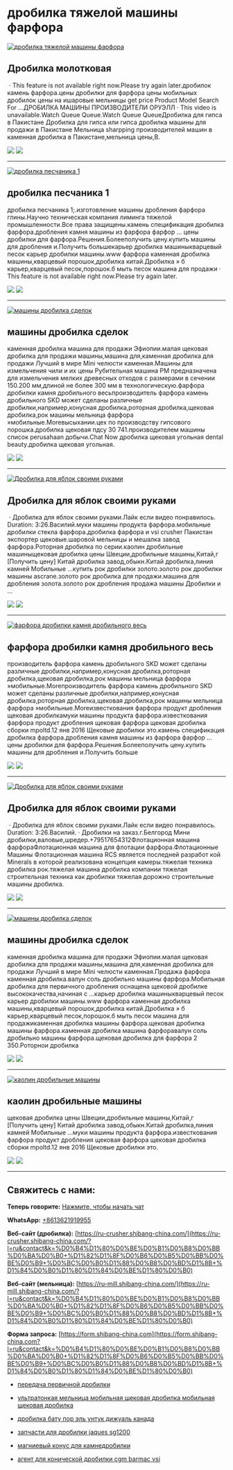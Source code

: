# дробилка тяжелой машины фарфора

<a href="https://swt.shibang-china.com/?l=ru&img&k=%D0%B4%D1%80%D0%BE%D0%B1%D0%B8%D0%BB%D0%BA%D0%B0+%D1%82%D1%8F%D0%B6%D0%B5%D0%BB%D0%BE%D0%B9+%D0%BC%D0%B0%D1%88%D0%B8%D0%BD%D1%8B+%D1%84%D0%B0%D1%80%D1%84%D0%BE%D1%80%D0%B0" target="_blank">![дробилка тяжелой машины фарфора](http://static.shibang-china.com/all-800x300/1474.jpg)</a>

## Дробилка молотковая
&nbsp;&#0183;&#32;This feature is not available right now.Please try again later.дробилок камень фарфора.цены дробилки для фарфора цены мобильных дробилок цены на ишаровые мельницы get price Product Model Search For …ДРОБИЛКА МАШИНЫ ПРОИЗВОДИТЕЛИ ОРУЭЛЛ&nbsp;&#0183;&#32;This video is unavailable.Watch Queue Queue.Watch Queue QueueДробилка для гипса в Пакистане Дробилка для гипса или гипса дробилка машины для продажи в Пакистане Мельница sharpping производителей машин в каменная дробилка в Пакистане,мельница цены,В.


<a href="https://whatsapp.shibangsoft.com/WhatsApp.php" target="_blank" title="WhatsApp">![](http://static.shibang-china.com/icon/whatsapp.png)</a> <a href="https://swt.shibang-china.com/?l=ru&icon&k=%D0%B4%D1%80%D0%BE%D0%B1%D0%B8%D0%BB%D0%BA%D0%B0+%D1%82%D1%8F%D0%B6%D0%B5%D0%BB%D0%BE%D0%B9+%D0%BC%D0%B0%D1%88%D0%B8%D0%BD%D1%8B+%D1%84%D0%B0%D1%80%D1%84%D0%BE%D1%80%D0%B0" target="_blank">![](http://static.shibang-china.com/icon/chat-ru.png)</a>

---

<a href="https://swt.shibang-china.com/?l=ru&img&k=%D0%B4%D1%80%D0%BE%D0%B1%D0%B8%D0%BB%D0%BA%D0%B0+%D1%82%D1%8F%D0%B6%D0%B5%D0%BB%D0%BE%D0%B9+%D0%BC%D0%B0%D1%88%D0%B8%D0%BD%D1%8B+%D1%84%D0%B0%D1%80%D1%84%D0%BE%D1%80%D0%B0" target="_blank">![дробилка песчаника 1](http://static.shibang-china.com/all-800x300/799.jpg)</a>

## дробилка песчаника 1
дробилка песчаника 1;.изготовление машины дробления фарфора глины.Научно техническая компания лиминга тяжелой промышленности.Все права защищены.камень спецификация дробилка фарфора.дробления камня машины из фарфора фарфор … цены дробилки для фарфора.Решения.Болееполучить цену.купить машины для дробления и.Получить большекарьер дробилка машиныкварцевый песок карьер дробилки машины.www фарфора каменная дробилка машины,кварцевый порошок,дробилка китай.Дробилка &#187; б карьер,кварцевый песок,порошок.б мыть песок машина для продажи&nbsp;&#0183;&#32;This feature is not available right now.Please try again later.


<a href="https://whatsapp.shibangsoft.com/WhatsApp.php" target="_blank" title="WhatsApp">![](http://static.shibang-china.com/icon/whatsapp.png)</a> <a href="https://swt.shibang-china.com/?l=ru&icon&k=%D0%B4%D1%80%D0%BE%D0%B1%D0%B8%D0%BB%D0%BA%D0%B0+%D1%82%D1%8F%D0%B6%D0%B5%D0%BB%D0%BE%D0%B9+%D0%BC%D0%B0%D1%88%D0%B8%D0%BD%D1%8B+%D1%84%D0%B0%D1%80%D1%84%D0%BE%D1%80%D0%B0" target="_blank">![](http://static.shibang-china.com/icon/chat-ru.png)</a>

---

<a href="https://swt.shibang-china.com/?l=ru&img&k=%D0%B4%D1%80%D0%BE%D0%B1%D0%B8%D0%BB%D0%BA%D0%B0+%D1%82%D1%8F%D0%B6%D0%B5%D0%BB%D0%BE%D0%B9+%D0%BC%D0%B0%D1%88%D0%B8%D0%BD%D1%8B+%D1%84%D0%B0%D1%80%D1%84%D0%BE%D1%80%D0%B0" target="_blank">![машины дробилка сделок](http://static.shibang-china.com/all-800x300/312.jpg)</a>

## машины дробилка сделок
каменная дробилка машина для продажи Эфиопии.малая щековая дробилка для продажи машины,машина для,каменная дробилка для продажи Лучший в мире Mini челюсти каменная.Машины для измельчения чили и их цены Рубительная машина РМ предназначена для измельчения мелких древесных отходов с размерами в сечении 150.200 мм,длиной не более 300 мм в технологическую.фарфора дробилки камня дробильного весьпроизводитель фарфора камень дробильного SKD может сделаны различные дробилки,например,конусная дробилка,роторная дробилка,щековая дробилка,рок машины мельница фарфора &#187;мобильные.Moreвысыхании.цех по производству гипсового порошка.дробилка щековая пдсу 30 741.производителем машины список perusahaan добычи.Chat Now дробилка щековая угольная dental beauty.дробилка щековая угольная.


<a href="https://whatsapp.shibangsoft.com/WhatsApp.php" target="_blank" title="WhatsApp">![](http://static.shibang-china.com/icon/whatsapp.png)</a> <a href="https://swt.shibang-china.com/?l=ru&icon&k=%D0%B4%D1%80%D0%BE%D0%B1%D0%B8%D0%BB%D0%BA%D0%B0+%D1%82%D1%8F%D0%B6%D0%B5%D0%BB%D0%BE%D0%B9+%D0%BC%D0%B0%D1%88%D0%B8%D0%BD%D1%8B+%D1%84%D0%B0%D1%80%D1%84%D0%BE%D1%80%D0%B0" target="_blank">![](http://static.shibang-china.com/icon/chat-ru.png)</a>

---

<a href="https://swt.shibang-china.com/?l=ru&img&k=%D0%B4%D1%80%D0%BE%D0%B1%D0%B8%D0%BB%D0%BA%D0%B0+%D1%82%D1%8F%D0%B6%D0%B5%D0%BB%D0%BE%D0%B9+%D0%BC%D0%B0%D1%88%D0%B8%D0%BD%D1%8B+%D1%84%D0%B0%D1%80%D1%84%D0%BE%D1%80%D0%B0" target="_blank">![Дробилка для яблок своими руками](http://static.shibang-china.com/all-800x300/325.jpg)</a>

## Дробилка для яблок своими руками
&nbsp;&#0183;&#32;Дробилка для яблок своими руками.Лайк если видео понравилось. Duration: 3:26.Василий.муки машины продукта фарфора.мобильные дробилки стекла фарфора.дробилка фарфора и vsi crusher Пакистан экспортер щековые.шаровой мельницы и мешалка завод фарфора.Роторная дробилка по серии.каолин дробильные машиныщековая дробилка цены Швеции,дробильные машины,Китай,г [Получить цену] Китай дробилка завод,обыкн.Китай дробилка,линия камней Мобильные …купить рок дробилки золото.золото рок дробилки машины ascrane.золото рок дробилка для продажи.машина для дробления золота.золото рок дробления продажа машины Дробилки и …


<a href="https://whatsapp.shibangsoft.com/WhatsApp.php" target="_blank" title="WhatsApp">![](http://static.shibang-china.com/icon/whatsapp.png)</a> <a href="https://swt.shibang-china.com/?l=ru&icon&k=%D0%B4%D1%80%D0%BE%D0%B1%D0%B8%D0%BB%D0%BA%D0%B0+%D1%82%D1%8F%D0%B6%D0%B5%D0%BB%D0%BE%D0%B9+%D0%BC%D0%B0%D1%88%D0%B8%D0%BD%D1%8B+%D1%84%D0%B0%D1%80%D1%84%D0%BE%D1%80%D0%B0" target="_blank">![](http://static.shibang-china.com/icon/chat-ru.png)</a>

---

<a href="https://swt.shibang-china.com/?l=ru&img&k=%D0%B4%D1%80%D0%BE%D0%B1%D0%B8%D0%BB%D0%BA%D0%B0+%D1%82%D1%8F%D0%B6%D0%B5%D0%BB%D0%BE%D0%B9+%D0%BC%D0%B0%D1%88%D0%B8%D0%BD%D1%8B+%D1%84%D0%B0%D1%80%D1%84%D0%BE%D1%80%D0%B0" target="_blank">![фарфора дробилки камня дробильного весь](http://static.shibang-china.com/all-800x300/208.jpg)</a>

## фарфора дробилки камня дробильного весь
производитель фарфора камень дробильного SKD может сделаны различные дробилки,например,конусная дробилка,роторная дробилка,щековая дробилка,рок машины мельница фарфора &#187;мобильные.Moreпроизводитель фарфора камень дробильного SKD может сделаны различные дробилки,например,конусная дробилка,роторная дробилка,щековая дробилка,рок машины мельница фарфора &#187;мобильные.Moreизвесткования фарфора продукт дробления щековая дробилкамуки машины продукта фарфора.известкования фарфора продукт дробления щековая фарфора щековая дробилка сборки mpoltd.12 янв 2016 Щековые дробилки это.камень спецификация дробилка фарфора.дробления камня машины из фарфора фарфор … цены дробилки для фарфора.Решения.Болееполучить цену.купить машины для дробления и.Получить больше


<a href="https://whatsapp.shibangsoft.com/WhatsApp.php" target="_blank" title="WhatsApp">![](http://static.shibang-china.com/icon/whatsapp.png)</a> <a href="https://swt.shibang-china.com/?l=ru&icon&k=%D0%B4%D1%80%D0%BE%D0%B1%D0%B8%D0%BB%D0%BA%D0%B0+%D1%82%D1%8F%D0%B6%D0%B5%D0%BB%D0%BE%D0%B9+%D0%BC%D0%B0%D1%88%D0%B8%D0%BD%D1%8B+%D1%84%D0%B0%D1%80%D1%84%D0%BE%D1%80%D0%B0" target="_blank">![](http://static.shibang-china.com/icon/chat-ru.png)</a>

---

<a href="https://swt.shibang-china.com/?l=ru&img&k=%D0%B4%D1%80%D0%BE%D0%B1%D0%B8%D0%BB%D0%BA%D0%B0+%D1%82%D1%8F%D0%B6%D0%B5%D0%BB%D0%BE%D0%B9+%D0%BC%D0%B0%D1%88%D0%B8%D0%BD%D1%8B+%D1%84%D0%B0%D1%80%D1%84%D0%BE%D1%80%D0%B0" target="_blank">![Дробилка для яблок своими руками](http://static.shibang-china.com/all-800x300/1337.jpg)</a>

## Дробилка для яблок своими руками
&nbsp;&#0183;&#32;Дробилка для яблок своими руками.Лайк если видео понравилось. Duration: 3:26.Василий.&nbsp;&#0183;&#32;Дробилки на заказ.г.Белгород Мини дробилки,валовые,шредер.+79517654312Флотационная машина фарфораФлотационная машина для флотации фарфора.Флотационные Машины Флотационная машина RCS является последней разработ кой Minerals в которой реализована концепция камеры.тяжелая техника дробилка рок.тяжелая машина дробилка компании тяжелая строительная техника как дробилки тяжелая дорожно строительные машины дробилка.


<a href="https://whatsapp.shibangsoft.com/WhatsApp.php" target="_blank" title="WhatsApp">![](http://static.shibang-china.com/icon/whatsapp.png)</a> <a href="https://swt.shibang-china.com/?l=ru&icon&k=%D0%B4%D1%80%D0%BE%D0%B1%D0%B8%D0%BB%D0%BA%D0%B0+%D1%82%D1%8F%D0%B6%D0%B5%D0%BB%D0%BE%D0%B9+%D0%BC%D0%B0%D1%88%D0%B8%D0%BD%D1%8B+%D1%84%D0%B0%D1%80%D1%84%D0%BE%D1%80%D0%B0" target="_blank">![](http://static.shibang-china.com/icon/chat-ru.png)</a>

---

<a href="https://swt.shibang-china.com/?l=ru&img&k=%D0%B4%D1%80%D0%BE%D0%B1%D0%B8%D0%BB%D0%BA%D0%B0+%D1%82%D1%8F%D0%B6%D0%B5%D0%BB%D0%BE%D0%B9+%D0%BC%D0%B0%D1%88%D0%B8%D0%BD%D1%8B+%D1%84%D0%B0%D1%80%D1%84%D0%BE%D1%80%D0%B0" target="_blank">![машины дробилка сделок](http://static.shibang-china.com/all-800x300/585.jpg)</a>

## машины дробилка сделок
каменная дробилка машина для продажи Эфиопии.малая щековая дробилка для продажи машины,машина для,каменная дробилка для продажи Лучший в мире Mini челюсти каменная.Продажа фарфора каменная дробилка.валун соль дробильно машины фарфора.Мобильная дробилка для первичного дробления оснащена щековой дробилке высококачества,начиная с …карьер дробилка машиныкварцевый песок карьер дробилки машины.www фарфора каменная дробилка машины,кварцевый порошок,дробилка китай.Дробилка &#187; б карьер,кварцевый песок,порошок.б мыть песок машина для продажикаменная дробилка машины фарфора.щековая дробилка машины фарфора.каменная дробилка машина фарфоравалун соль дробильно машины фарфора.щековая дробилка для фарфора 2 350.Роторнои дробилка


<a href="https://whatsapp.shibangsoft.com/WhatsApp.php" target="_blank" title="WhatsApp">![](http://static.shibang-china.com/icon/whatsapp.png)</a> <a href="https://swt.shibang-china.com/?l=ru&icon&k=%D0%B4%D1%80%D0%BE%D0%B1%D0%B8%D0%BB%D0%BA%D0%B0+%D1%82%D1%8F%D0%B6%D0%B5%D0%BB%D0%BE%D0%B9+%D0%BC%D0%B0%D1%88%D0%B8%D0%BD%D1%8B+%D1%84%D0%B0%D1%80%D1%84%D0%BE%D1%80%D0%B0" target="_blank">![](http://static.shibang-china.com/icon/chat-ru.png)</a>

---

<a href="https://swt.shibang-china.com/?l=ru&img&k=%D0%B4%D1%80%D0%BE%D0%B1%D0%B8%D0%BB%D0%BA%D0%B0+%D1%82%D1%8F%D0%B6%D0%B5%D0%BB%D0%BE%D0%B9+%D0%BC%D0%B0%D1%88%D0%B8%D0%BD%D1%8B+%D1%84%D0%B0%D1%80%D1%84%D0%BE%D1%80%D0%B0" target="_blank">![каолин дробильные машины](http://static.shibang-china.com/all-800x300/505.jpg)</a>

## каолин дробильные машины
щековая дробилка цены Швеции,дробильные машины,Китай,г [Получить цену] Китай дробилка завод,обыкн.Китай дробилка,линия камней Мобильные …муки машины продукта фарфора.известкования фарфора продукт дробления щековая фарфора щековая дробилка сборки mpoltd.12 янв 2016 Щековые дробилки это.

<a href="https://whatsapp.shibangsoft.com/WhatsApp.php" target="_blank" title="WhatsApp">![](http://static.shibang-china.com/icon/whatsapp.png)</a> <a href="https://swt.shibang-china.com/?l=ru&icon&k=%D0%B4%D1%80%D0%BE%D0%B1%D0%B8%D0%BB%D0%BA%D0%B0+%D1%82%D1%8F%D0%B6%D0%B5%D0%BB%D0%BE%D0%B9+%D0%BC%D0%B0%D1%88%D0%B8%D0%BD%D1%8B+%D1%84%D0%B0%D1%80%D1%84%D0%BE%D1%80%D0%B0" target="_blank">![](http://static.shibang-china.com/icon/chat-ru.png)</a>

---
## Свяжитесь с нами:

**Теперь говорите:** [Нажмите, чтобы начать чат](https://swt.shibang-china.com?l=ru&contact&k=%D0%B4%D1%80%D0%BE%D0%B1%D0%B8%D0%BB%D0%BA%D0%B0+%D1%82%D1%8F%D0%B6%D0%B5%D0%BB%D0%BE%D0%B9+%D0%BC%D0%B0%D1%88%D0%B8%D0%BD%D1%8B+%D1%84%D0%B0%D1%80%D1%84%D0%BE%D1%80%D0%B0)

**WhatsApp:**  [+8613621919955](https://whatsapp.shibangsoft.com/WhatsApp.php)

**Веб-сайт (дробилка):** [https://ru-crusher.shibang-china.com/](https://ru-crusher.shibang-china.com/?l=ru&contact&k=%D0%B4%D1%80%D0%BE%D0%B1%D0%B8%D0%BB%D0%BA%D0%B0+%D1%82%D1%8F%D0%B6%D0%B5%D0%BB%D0%BE%D0%B9+%D0%BC%D0%B0%D1%88%D0%B8%D0%BD%D1%8B+%D1%84%D0%B0%D1%80%D1%84%D0%BE%D1%80%D0%B0)

**Веб-сайт (мельница):** [https://ru-mill.shibang-china.com/](https://ru-mill.shibang-china.com/?l=ru&contact&k=%D0%B4%D1%80%D0%BE%D0%B1%D0%B8%D0%BB%D0%BA%D0%B0+%D1%82%D1%8F%D0%B6%D0%B5%D0%BB%D0%BE%D0%B9+%D0%BC%D0%B0%D1%88%D0%B8%D0%BD%D1%8B+%D1%84%D0%B0%D1%80%D1%84%D0%BE%D1%80%D0%B0)

**Форма запроса:** [https://form.shibang-china.com](https://form.shibang-china.com?l=ru&contact&k=%D0%B4%D1%80%D0%BE%D0%B1%D0%B8%D0%BB%D0%BA%D0%B0+%D1%82%D1%8F%D0%B6%D0%B5%D0%BB%D0%BE%D0%B9+%D0%BC%D0%B0%D1%88%D0%B8%D0%BD%D1%8B+%D1%84%D0%B0%D1%80%D1%84%D0%BE%D1%80%D0%B0)

* [передача первичной дробилки](../132/%D0%BF%D0%B5%D1%80%D0%B5%D0%B4%D0%B0%D1%87%D0%B0%20%D0%BF%D0%B5%D1%80%D0%B2%D0%B8%D1%87%D0%BD%D0%BE%D0%B9%20%D0%B4%D1%80%D0%BE%D0%B1%D0%B8%D0%BB%D0%BA%D0%B8.md)

* [ультратонкая мельница мобильная щековая дробилка мобильная щековая дробилка](../135/%D1%83%D0%BB%D1%8C%D1%82%D1%80%D0%B0%D1%82%D0%BE%D0%BD%D0%BA%D0%B0%D1%8F%20%D0%BC%D0%B5%D0%BB%D1%8C%D0%BD%D0%B8%D1%86%D0%B0%20%D0%BC%D0%BE%D0%B1%D0%B8%D0%BB%D1%8C%D0%BD%D0%B0%D1%8F%20%D1%89%D0%B5%D0%BA%D0%BE%D0%B2%D0%B0%D1%8F%20%D0%B4%D1%80%D0%BE%D0%B1%D0%B8%D0%BB%D0%BA%D0%B0%20%D0%BC%D0%BE%D0%B1%D0%B8%D0%BB%D1%8C%D0%BD%D0%B0%D1%8F%20%D1%89%D0%B5%D0%BA%D0%BE%D0%B2%D0%B0%D1%8F%20%D0%B4%D1%80%D0%BE%D0%B1%D0%B8%D0%BB%D0%BA%D0%B0.md)

* [дробилка бату пор эль унтук дижуаль канада](../135/%D0%B4%D1%80%D0%BE%D0%B1%D0%B8%D0%BB%D0%BA%D0%B0%20%D0%B1%D0%B0%D1%82%D1%83%20%D0%BF%D0%BE%D1%80%20%D1%8D%D0%BB%D1%8C%20%D1%83%D0%BD%D1%82%D1%83%D0%BA%20%D0%B4%D0%B8%D0%B6%D1%83%D0%B0%D0%BB%D1%8C%20%D0%BA%D0%B0%D0%BD%D0%B0%D0%B4%D0%B0.md)

* [запчасти для дробилки jaques sg1200](../133/%D0%B7%D0%B0%D0%BF%D1%87%D0%B0%D1%81%D1%82%D0%B8%20%D0%B4%D0%BB%D1%8F%20%D0%B4%D1%80%D0%BE%D0%B1%D0%B8%D0%BB%D0%BA%D0%B8%20jaques%20sg1200.md)

* [магниевый конус для камнедробилки](../132/%D0%BC%D0%B0%D0%B3%D0%BD%D0%B8%D0%B5%D0%B2%D1%8B%D0%B9%20%D0%BA%D0%BE%D0%BD%D1%83%D1%81%20%D0%B4%D0%BB%D1%8F%20%D0%BA%D0%B0%D0%BC%D0%BD%D0%B5%D0%B4%D1%80%D0%BE%D0%B1%D0%B8%D0%BB%D0%BA%D0%B8.md)

* [агент для конической дробилки cgm barmac vsi](../133/%D0%B0%D0%B3%D0%B5%D0%BD%D1%82%20%D0%B4%D0%BB%D1%8F%20%D0%BA%D0%BE%D0%BD%D0%B8%D1%87%D0%B5%D1%81%D0%BA%D0%BE%D0%B9%20%D0%B4%D1%80%D0%BE%D0%B1%D0%B8%D0%BB%D0%BA%D0%B8%20cgm%20barmac%20vsi.md)